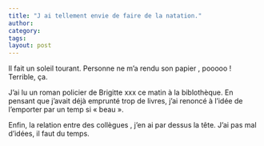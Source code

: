 ```yaml
---
title: "J ai tellement envie de faire de la natation."
author:
category: 
tags: 
layout: post
---
```

Il fait un soleil tourant. Personne ne m’a rendu son papier , pooooo ! Terrible, ça. 

J’ai lu un roman policier de Brigitte xxx ce matin à la biblothèque. En pensant que j’avait déjà emprunté trop de livres, j’ai renoncé à l’idée de l’emporter par un temp si « beau ».

Enfin, la relation entre des collègues , j’en ai par dessus la tête. J’ai pas mal d’idées, il faut du temps.

